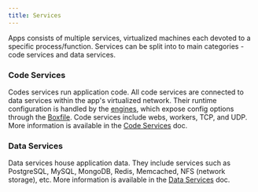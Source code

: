 ```yaml
---
title: Services
---
```


Apps consists of multiple services, virtualized machines each devoted to a specific process/function. Services can be split into to main categories - code services and data services.

### Code Services
Codes services run application code. All code services are connected to data services within the app's virtualized network. Their runtime configuration is handled by the [engines](/getting-started/engines/), which expose config options through the [Boxfile](/getting-started/boxfile/). Code services include webs, workers, TCP, and UDP. More information is available in the [Code Services](/boxfile/code-services/) doc.

### Data Services
Data services house application data. They include services such as PostgreSQL, MySQL, MongoDB, Redis, Memcached, NFS (network storage), etc. More information is available in the [Data Services](/boxfile/data-services/) doc.